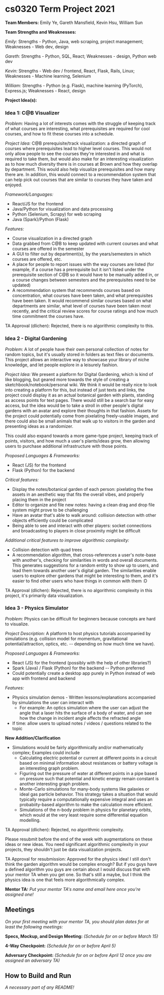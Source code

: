 # cs0320 Term Project 2021

**Team Members:** Emily Ye, Gareth Mansfield, Kevin Hsu, William Sun

**Team Strengths and Weaknesses:**

_Emily:_ Strengths - Python, Java, web scraping, project management; Weaknesses - Web dev, design

_Gareth:_ Strengths - Python, SQL, React; Weaknesses - design, Python web dev

_Kevin:_ Strengths - Web dev / frontend, React, Flask, Rails, Linux; Weaknesses - Machine learning, Selenium

_William:_ Strengths - Python (e.g. Flask), machine learning (PyTorch), Express.js; Weaknesses - React, design

**Project Idea(s):**
### Idea 1: C@B Visualizer
_Problem:_ Having a lot of interests comes with the struggle of keeping track of what courses are interesting, 
what prerequisites are required for cool courses, and how to fit these courses into a schedule.

_Project Idea:_ C@B prerequisite/track visualization: a directed graph of courses where prerequisites lead to 
higher level courses. This would not only allow people to see the courses they're interested in and what is 
required to take them, but would also make for an interesting visualization as to how much diversity there is in 
courses at Brown and how they overlap by department. This would also help visualize prerequisites and how many there are.
In addition, this would connect to a recommendation system that can help pick out courses that are similar to courses
they have taken and enjoyed.

_Framework/Languages:_
* React/JS for the frontend
* Java/Python for visualization and data processing
* Python (Selenium, Scrapy) for web scraping
* Java (Spark)/Python (Flask)

_Features:_
* Course visualization in a directed graph
* Data grabbed from C@B to keep updated with current courses and what courses are offered in the semester
* A GUI to filter out by department(s), by the years/semesters in which courses are offered, etc.
* A place for people to report issues with the way courses are listed (for example, if a course has a prerequisite but it isn't listed under the prerequisite section of C@B so it would have to be manually added in, or a course changes between semesters and the prerequisites need to be updated)
* A recommendation system that recommends courses based on concentration, what courses have been taken, and what prerequisites have been taken. It would recommend similar courses based on what departments are similar, what level of courses have been taken most recently, and the critical review scores for course ratings and how much time commitment the courses have.

TA Approval (dlichen): Rejected, there is no algorithmic complexity to this.

### Idea 2 - Digital Gardening
_Problem:_
A lot of people have their own personal collection of notes for random topics, but it's usually stored in folders as 
text files or documents. This project allows an interactive way to showcase your library of niche knowledge, and 
let people explore in a leisurely fashion.

_Project Idea:_
We present a platform for  Digital Gardening, which is kind of like blogging, but geared more towards the style of 
creating a sketchbook/notebook/personal wiki. We think it would be really nice to look into creating a platform for 
this, but instead of just texts and links, the project could display it as an actual botanical garden with plants, 
standing as access points for text pages. There would still be a search bar for easy access, but the idea would be to 
take a stroll in other people's digital gardens with an avatar and explore their thoughts in that fashion. 
Assets for the project could potentially come from pixelating freely-usable images, and there could also be 
small animals that walk up to visitors in the garden and presenting ideas as a randomizer.

This could also expand towards a more game-type project, keeping track of points, visitors, and how much a user's 
plants/ideas grow, then allowing users to purchase additional infrastructure with those points.

_Proposed Languages & Frameworks:_
* React (JS) for the frontend
* Flask (Python) for the backend

_Critical features:_
* Display the notes/botanical garden of each person: pixelating the free assets in an aesthetic way that fits the 
  overall vibes, and properly placing them in the project
* Editor to organize and file new notes: having a clean drag and drop file system might prove to be challenging
* Have an avatar that's able to walk around: collision detection with other objects efficiently could be complicated
* Being able to see and interact with other players: socket connections and broadcasting to players in close 
  proximity might be difficult

_Additional critical features to improve algorithmic complexity:_
* Collision detection with quad trees
* A recommendation algorithm, that cross-references a user's note-base with another's, checking for similarities in words and overall documents. This generates suggestions for a random entity to show up to users, and lead them towards another user's digital garden. The similarities enable users to explore other gardens that might be interesting to them, and it's easier to find other users who have things in common with them :D

TA Approval (dlichen): Rejected, there is no algorithmic complexity in this project, it's primarily data visualization. 

### Idea 3 - Physics Simulator
_Problem:_ Physics can be difficult for beginners because concepts are hard to visualize.

_Project Description:_ A platform to host physics tutorials accompanied by simulations (e.g. collision model 
for momentum, gravitational potential/attraction, optics, etc. -- depending on how much time we have).

_Proposed Languages & Frameworks:_
* React (JS) for the frontend (possibly with the help of other libraries?)
* Spark (Java) / Flask (Python) for the backend -- Python preferred
* Could potentially create a desktop app purely in Python instead of web app with frontend and backend

_Features:_
* Physics simulation demos - Written lessons/explanations accompanied by simulations the user can interact with
  * For example: An optics simulation where the user can adjust the angle that a laser hits the surface of a body of water, and can see how the change in incident angle affects the refracted angle
* If time: allow users to upload notes / videos / questions related to the topic

**New Addition/Clarification**

* Simulations would be fairly algorithmically and/or mathematically complex; Examples could include 
  - Calculating electric potential or current at different points in a circuit based on minimal information about resistances or battery voltage is an interesting graph problem.
  - Figuring out the pressure of water at different points in a pipe based on pressure such that potential and kinetic energy remain constant is another interesting graph problem.
  - Monte-Carlo simulations for many-body systems like galaxies or ideal gas particle behavior. This strategy takes a situation that would typically require a computationally expensive integral and uses an probabiity-based algorithm to make the calculation more efficient.
  - Simulations of the n-body problem in physics for planetary orbits, which would at the very least require some differential equation modelling.

TA Approval (dlichen): Rejected, no algorithmic complexity.

Please resubmit before the end of the week with augmentations on these ideas or new ideas. You need significant algorithmic complexity in your projects, they shouldn't just be data visualization projects. 


TA Approval for resubmission:
Approved for the physics idea! I still don't think the garden algorithm would be complex enough? But if you guys have a defined algorithm you guys are certain about I would discuss that with your mentor TA when you get one. So that's still a maybe, but I think the physics idea is one that feels more algorithmically complex.

**Mentor TA:** _Put your mentor TA's name and email here once you're assigned one!_

## Meetings
_On your first meeting with your mentor TA, you should plan dates for at least the following meetings:_

**Specs, Mockup, and Design Meeting:** _(Schedule for on or before March 15)_

**4-Way Checkpoint:** _(Schedule for on or before April 5)_

**Adversary Checkpoint:** _(Schedule for on or before April 12 once you are assigned an adversary TA)_

## How to Build and Run
_A necessary part of any README!_

